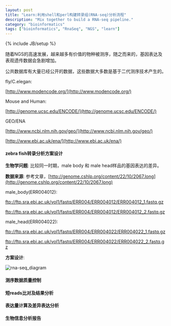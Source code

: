 ```yaml
---
layout: post
title: "Learn:利用shell和perl构建转录组(RNA-seq)分析流程"
description: "Mix together to build a RNA-seq pipeline."
category: "bioinformatics"
tags: ["bioinformatics", "RnaSeq", "NGS", "learn"]
---
```

{% include JB/setup %}

随着NGS的高速发展，越来越多有价值的物种被测序，随之而来的，基因表达及表观遗传数据会急剧增加。

公共数据库有大量已经公开的数据，这些数据大多数是基于二代测序技术产生的。

fly/C.elegan:

[http://www.modencode.org/](http://www.modencode.org/)

Mouse and Human:

[http://genome.ucsc.edu/ENCODE/](http://genome.ucsc.edu/ENCODE/)

GEO/ENA

[http://www.ncbi.nlm.nih.gov/geo/](http://www.ncbi.nlm.nih.gov/geo/)

[http://www.ebi.ac.uk/ena/](http://www.ebi.ac.uk/ena/)

#### zebra fish转录分析方案设计

**生物学问题**: 比较同一时期，male body 和 male head样品的基因表达的差异。

**数据来源**: 参考文章，[http://genome.cshlp.org/content/22/10/2067.long](http://genome.cshlp.org/content/22/10/2067.long)

male_body(ERR004012): 

ftp://ftp.sra.ebi.ac.uk/vol1/fastq/ERR004/ERR004012/ERR004012_1.fastq.gz

ftp://ftp.sra.ebi.ac.uk/vol1/fastq/ERR004/ERR004012/ERR004012_2.fastq.gz

male_head(ERR004022): 

ftp://ftp.sra.ebi.ac.uk/vol1/fastq/ERR004/ERR004022/ERR004022_1.fastq.gz

ftp://ftp.sra.ebi.ac.uk/vol1/fastq/ERR004/ERR004022/ERR004022_2.fastq.gz

**方案设计**:

![rna-seq_diagram](https://dl.dropboxusercontent.com/u/87531643/web/rna-seq.png "数据分析流程图")

#### 测序数据质量控制



#### 短reads比对及结果分析


#### 表达量计算及差异表达分析


#### 生物信息分析报告


